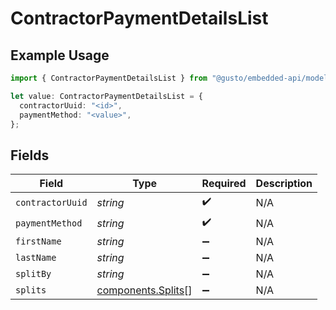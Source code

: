 # ContractorPaymentDetailsList

## Example Usage

```typescript
import { ContractorPaymentDetailsList } from "@gusto/embedded-api/models/components/contractorpaymentdetailslist.js";

let value: ContractorPaymentDetailsList = {
  contractorUuid: "<id>",
  paymentMethod: "<value>",
};
```

## Fields

| Field                                                    | Type                                                     | Required                                                 | Description                                              |
| -------------------------------------------------------- | -------------------------------------------------------- | -------------------------------------------------------- | -------------------------------------------------------- |
| `contractorUuid`                                         | *string*                                                 | :heavy_check_mark:                                       | N/A                                                      |
| `paymentMethod`                                          | *string*                                                 | :heavy_check_mark:                                       | N/A                                                      |
| `firstName`                                              | *string*                                                 | :heavy_minus_sign:                                       | N/A                                                      |
| `lastName`                                               | *string*                                                 | :heavy_minus_sign:                                       | N/A                                                      |
| `splitBy`                                                | *string*                                                 | :heavy_minus_sign:                                       | N/A                                                      |
| `splits`                                                 | [components.Splits](../../models/components/splits.md)[] | :heavy_minus_sign:                                       | N/A                                                      |